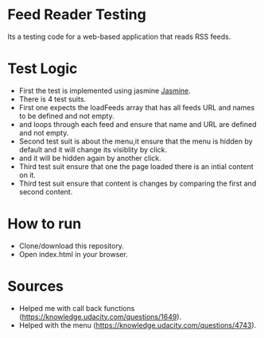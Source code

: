 # Feed Reader Testing
Its a testing code for a web-based application that reads RSS feeds. 
# Test Logic
- First the test is implemented using jasmine [Jasmine](http://jasmine.github.io/).
- There is 4 test suits. 
- First one expects the loadFeeds array that has all feeds URL and names to be defined and not empty.
- and loops through each feed and ensure that name and URL are defined and not empty.
- Second test suit is about the menu,it ensure that the menu is hidden by default and it will change its visiblity by click. 
- and it will be hidden again by another click.
- Third test suit ensure that one the page loaded there is an intial content on it. 
- Third test suit ensure that content is changes by comparing the first and second content.
# How to run
- Clone/download this repository.
- Open index.html in your browser.
# Sources
- Helped me with call back functions (https://knowledge.udacity.com/questions/1649).
- Helped with the menu (https://knowledge.udacity.com/questions/4743).
